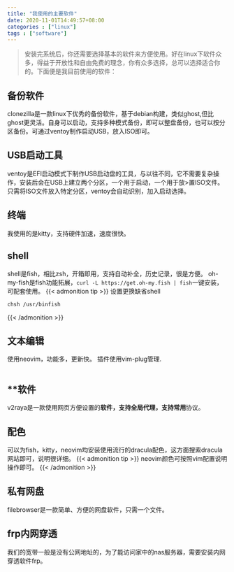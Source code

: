 ```yaml
---
title: "我使用的主要软件"
date: 2020-11-01T14:49:57+08:00
categories : ["linux"]
tags : ["software"]
---
```

>安装完系统后，你还需要选择基本的软件来方便使用。好在linux下软件众多，得益于开放性和自由免费的理念，你有众多选择，总可以选择适合你的。下面便是我目前使用的软件：
## 备份软件
clonezilla是一款linux下优秀的备份软件，基于debian构建，类似ghost,但比ghost更灵活。自身可以启动，支持多种模式备份，即可以整盘备份，也可以按分区备份。可通过ventoy制作启动USB，放入ISO即可。
## USB启动工具
ventoy是EFI启动模式下制作USB启动盘的工具，与以往不同，它不需要复杂操作，安装后会在USB上建立两个分区，一个用于启动，一个用于放>置ISO文件。只需将ISO文件放入特定分区，ventoy会自动识别，加入启动选择。
## 终端
我使用的是kitty，支持硬件加速，速度很快。 
## shell
shell是fish，相比zsh，开箱即用，支持自动补全，历史记录，很是方便。
oh-my-fish是fish功能拓展，`curl -L https://get.oh-my.fish | fish`一键安装，可配套使用。
{{< admonition tip >}}
设置更换缺省shell
```
chsh /usr/binfish
```
{{< /admonition >}}
## 文本编辑 
使用neovim，功能多，更新快。
插件使用vim-plug管理.
```
```
## **软件
v2raya是一款使用网页方便设置的**软件，支持全局代理，支持常用**协议。
## 配色
可以为fish，kitty，neovim均安装使用流行的dracula配色，这方面搜索dracula网站即可，说明很详细。
{{< admonition tip >}}
neovim颜色可按照vim配置说明操作即可。
{{< /admonition >}}
## 私有网盘
filebrowser是一款简单、方便的网盘软件，只需一个文件。
## frp内网穿透
我们的宽带一般是没有公网地址的，为了能访问家中的nas服务器，需要安装内网穿透软件frp。
